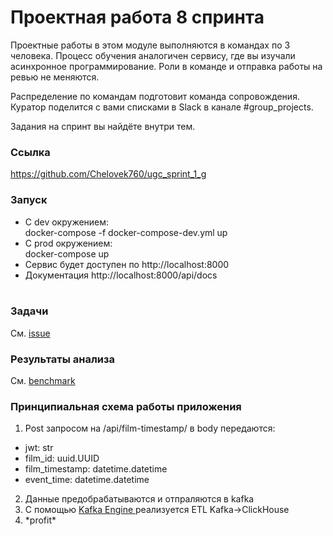 # Проектная работа 8 спринта

Проектные работы в этом модуле выполняются в командах по 3 человека. Процесс обучения аналогичен сервису, где вы изучали асинхронное программирование. Роли в команде и отправка работы на ревью не меняются.

Распределение по командам подготовит команда сопровождения. Куратор поделится с вами списками в Slack в канале #group_projects.

Задания на спринт вы найдёте внутри тем.
### Ссылка
  https://github.com/Chelovek760/ugc_sprint_1_g
### Запуск
- C dev окружением:  
docker-compose -f docker-compose-dev.yml up
- С prod окружением:  
docker-compose up    
- Сервис будет доступен по http://localhost:8000
- Документация 
http://localhost:8000/api/docs
  <br/>
  <br/>
### Задачи
См. [issue](https://github.com/Chelovek760/ugc_sprint_1_g/issues?q=is%3Aissue+is%3Aclosed)
### Результаты анализа
См. [benchmark](https://github.com/vlad397/ugc_sprint_1/tree/main/benchmark)
###  Принципиальная схема работы приложения
1. Post запросом на /api/film-timestamp/ в body передаются:
- jwt: str
- film_id: uuid.UUID
- film_timestamp: datetime.datetime
- event_time: datetime.datetime 

2. Данные предобрабатываются и отпраляются в kafka
3. С помощью [Kafka Engine ](https://clickhouse.com/docs/ru/engines/table-engines/integrations/kafka/) реализуется ETL Kafka->ClickHouse
4. \*profit\*

